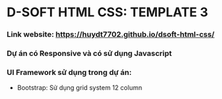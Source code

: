 # D-SOFT HTML CSS: TEMPLATE 3

### Link website: https://huydt7702.github.io/dsoft-html-css/

### Dự án có Responsive và có sử dụng Javascript

### UI Framework sử dụng trong dự án:

- Bootstrap: Sử dụng grid system 12 column
